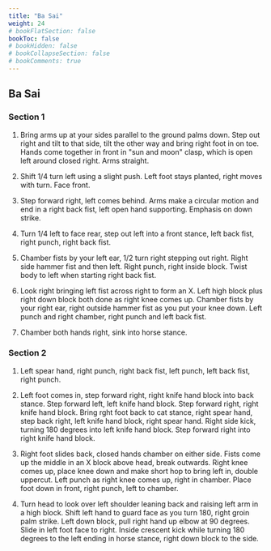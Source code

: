 ```yaml
---
title: "Ba Sai"
weight: 24
# bookFlatSection: false
bookToc: false
# bookHidden: false
# bookCollapseSection: false
# bookComments: true
---
```

## Ba Sai
### Section 1
1. Bring arms up at your sides parallel to the ground palms down.  Step out right and tilt to that side,
tilt the other way and bring right foot in on toe. Hands come together in front in "sun and moon" clasp, which is open left around 
closed right. Arms straight.

2. Shift 1/4 turn left using a slight push. Left foot stays
planted, right moves with turn. Face front.

3. Step forward right, left comes behind. Arms make a circular 
motion and end in a right back fist, left open hand supporting.  Emphasis on down strike.

4. Turn 1/4 left to face rear, step out left into a front stance, left back
fist, right punch, right back fist. 

5. Chamber fists by your left ear, 1/2 turn right stepping out right.
Right side hammer fist and then left. Right punch, right inside
block. Twist body to left when starting right back fist.

6. Look right bringing left fist across right to form an X. Left
high block plus right down block both done as right knee comes up.
Chamber fists by your right ear, right outside hammer fist as you 
put your knee down. Left punch and right chamber, right punch and 
left back fist. 

7. Chamber both hands right, sink into horse stance.

### Section 2
1. Left spear hand, right punch, right back fist, left punch,
left back fist, right punch. 

2. Left foot comes in, step forward right, right knife hand block into back stance. Step forward left, left knife hand block.
Step forward right, right knife hand block.  Bring rght foot 
back to cat stance, right spear hand, step back right, left 
knife hand block, right spear hand.  Right side kick, turning 180 
degrees into left knife hand block. Step forward right into 
right knife hand block. 

3. Right foot slides back, closed hands chamber on either side.
Fists come up the middle in an X block above head, break outwards.
Right knee comes up, place knee down and make short hop to
bring left in, double uppercut.  Left punch as right knee comes up, right in chamber.
Place foot down in front, right punch, left to chamber. 

4. Turn head to look over left shoulder leaning back and
raising left arm in a high block.  Shift left hand to guard face as you 
turn 180, right groin palm strike.  Left down block, pull right 
hand up elbow at 90 degrees. Slide in left foot face to right.
Inside crescent kick while turning 180 degrees to the left 
ending in horse stance, right down block to the side.  

